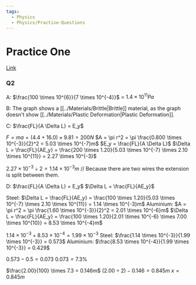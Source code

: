 ```yaml
---
tags:
  - Physics
  - Physics/Practise-Questions
---
```

# Practice One
[Link](https://m.exampro.net/?=vujyuui)

### Q2
A: $\frac{100 \times 10^{6}}{7 \times 10^{-4}}$ = $1.4 \times 10^{11}Pa$

B: The graph shows a [[../Materials/Brittle|Brittle]] material, as the graph doesn't show [[../Materials/Plastic Deformation|Plastic Deformation]].

C: $\frac{FL}{A \Delta L} = E_y$

$F = ma = (4.4 + 16.0) \times 9.81 = 200N$
$A = \pi r^2 = \pi \frac{0.800 \times 10^{-3}}{2}^2 = 5.03 \times 10^{-7}m$
$E_y = \frac{FL}{A \Delta L}$
$\Delta L = \frac{FL}{AE_y} = \frac{200 \times 1.20}{5.03 \times 10^{-7} \times 2.10 \times 10^{11}} = 2.27 \times 10^{-3}$

$2.27 \times 10^{-3} \div 2 = 1.14 \times 10^{-3}m$ // Because there are two wires the extension is split between them.

D:
$\frac{FL}{A \Delta L} = E_y$
$\Delta L = \frac{FL}{AE_y}$

Steel:
$\Delta L = \frac{FL}{AE_y} = \frac{100 \times 1.20}{5.03 \times 10^{-7} \times 2.10 \times 10^{11}} = 1.14 \times 10^{-3}m$
Aluminium:
$A = \pi r^2 = \pi \frac{1.60 \times 10^{-3}}{2}^2 = 2.01 \times 10^{-6}m$
$\Delta L = \frac{FL}{AE_y} = \frac{100 \times 1.20}{2.01 \times 10^{-6} \times 7.00 \times 10^{10}} = 8.53 \times 10^{-4}m$

$1.14 \times 10^{-3} + 8.53 \times 10^{-4} = 1.99 \times 10^{-3}$
Steel:
$\frac{1.14 \times 10^{-3}}{1.99 \times 10^{-3}} = 0.573$
Aluminium:
$\frac{8.53 \times 10^{-4}}{1.99 \times 10^{-3}} = 0.429$

$0.573 - 0.5 = 0.073$
$0.073 = 7.3\%$

$\frac{2.00}{100} \times 7.3 = 0.146m$
$(2.00 \div 2) - 0.146 = 0.845m$
$x = 0.845m$